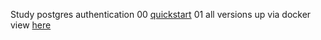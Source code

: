 Study postgres authentication
00 [quickstart](./quickstart)
01 all versions up via docker view [here](./postgres-docker-up)
